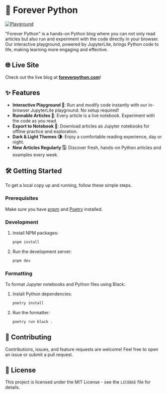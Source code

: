 # 🐍 Forever Python

[![Playground](https://img.shields.io/badge/Launch-Playground-blue?style=for-the-badge&logo=Jupyter)](https://playground.foreverpython.com/lab)

"Forever Python" is a hands-on Python blog where you can not only read articles but also run and experiment with the code directly in your browser. Our interactive playground, powered by JupyterLite, brings Python code to life, making learning more engaging and effective.

## 🌐 Live Site

Check out the live blog at **[foreverpython.com](https://foreverpython.com)**!

## ✨ Features

- **Interactive Playground 🚀**: Run and modify code instantly with our in-browser JupyterLite playground. No setup required!
- **Runnable Articles 🏃**: Every article is a live notebook. Experiment with the code as you read.
- **Export to Notebook 📓**: Download articles as Jupyter notebooks for offline practice and exploration.
- **Dark & Light Themes 🌗**: Enjoy a comfortable reading experience, day or night.
- **New Articles Regularly 🗓️**: Discover fresh, hands-on Python articles and examples every week.

## 🛠️ Getting Started

To get a local copy up and running, follow these simple steps.

### Prerequisites

Make sure you have [pnpm](https://pnpm.io/installation) and [Poetry](https://python-poetry.org/docs/#installation) installed.

### Development

1.  Install NPM packages:
    ```sh
    pnpm install
    ```
2.  Run the development server:
    ```sh
    pnpm dev
    ```

### Formatting

To format Jupyter notebooks and Python files using Black:

1.  Install Python dependencies:
    ```sh
    poetry install
    ```
2.  Run the formatter:
    ```sh
    poetry run black .
    ```

## 🤝 Contributing

Contributions, issues, and feature requests are welcome! Feel free to open an issue or submit a pull request.

## 📄 License

This project is licensed under the MIT License - see the `LICENSE` file for details.